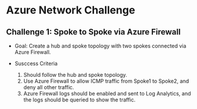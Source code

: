 # Azure Network Challenge

## Challenge 1: Spoke to Spoke via Azure Firewall

- Goal: Create a hub and spoke topology with two spokes connected via Azure Firewall.

- Susccess Criteria
  1. Should follow the hub and spoke topology.
  2. Use Azure Firewall to allow ICMP traffic from Spoke1 to Spoke2, and deny all other traffic.
  3. Azure Firewall logs should be enabled and sent to Log Analytics, and the logs should be queried to show the traffic.